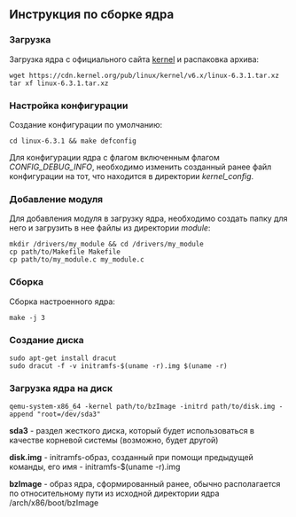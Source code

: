 ## Инструкция по сборке ядра
### Загрузка 
Загрузка ядра с официального сайта [kernel](https://www.kernel.org/) и распаковка архива:
```
wget https://cdn.kernel.org/pub/linux/kernel/v6.x/linux-6.3.1.tar.xz
tar xf linux-6.3.1.tar.xz
```
### Настройка конфигурации
Создание конфигурации по умолчанию:
```
cd linux-6.3.1 && make defconfig
```
Для конфигурации ядра с флагом включенным флагом *CONFIG_DEBUG_INFO*, необходимо изменить созданный ранее файл конфигурации на тот, что находится в директории *kernel_config*.

### Добавление модуля
Для добавления модуля в загрузку ядра, необходимо создать папку для него и загрузить в нее файлы из директории *module*:
```
mkdir /drivers/my_module && cd /drivers/my_module
cp path/to/Makefile Makefile
cp path/to/my_module.c my_module.c
```
### Сборка
Сборка настроенного ядра:
```
make -j 3
```
### Создание диска
```
sudo apt-get install dracut
sudo dracut -f -v initramfs-$(uname -r).img $(uname -r)
```
### Загрузка ядра на диск
```
qemu-system-x86_64 -kernel path/to/bzImage -initrd path/to/disk.img -append "root=/dev/sda3"
```
**sda3** - раздел жесткого диска, который будет использоваться в качестве корневой системы (возможно, будет другой)

**disk.img** - initramfs-образ, созданный при помощи предыдущей команды, его имя - initramfs-$(uname -r).img

**bzImage** - образ ядра, сформированный ранее, обычно располагается по относительному пути из исходной директории ядра /arch/x86/boot/bzImage
